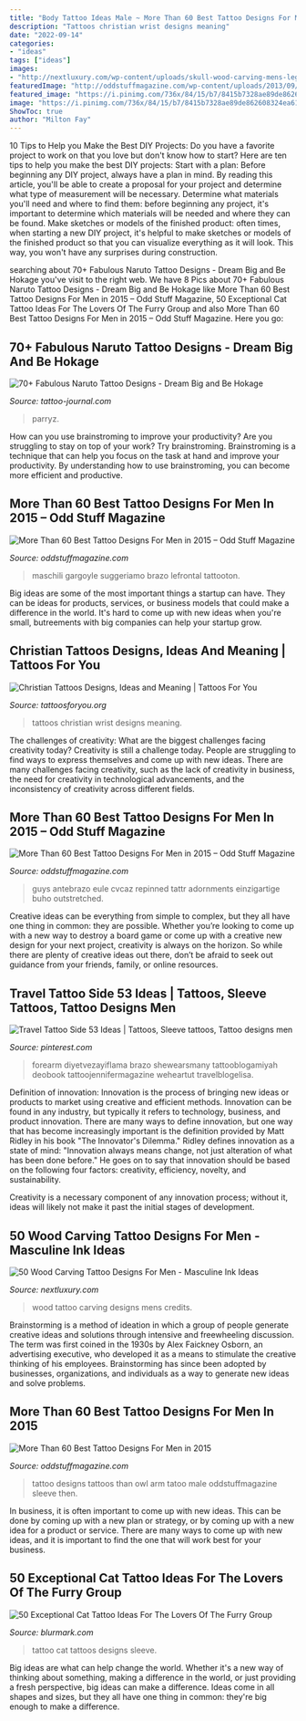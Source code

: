 ```yaml
---
title: "Body Tattoo Ideas Male ~ More Than 60 Best Tattoo Designs For Men In 2015 – Odd Stuff Magazine"
description: "Tattoos christian wrist designs meaning"
date: "2022-09-14"
categories:
- "ideas"
tags: ["ideas"]
images:
- "http://nextluxury.com/wp-content/uploads/skull-wood-carving-mens-leg-tattoo-designs.jpg"
featuredImage: "http://oddstuffmagazine.com/wp-content/uploads/2013/09/Best-tattoo-designs-for-Men-19-539x800.jpg"
featured_image: "https://i.pinimg.com/736x/84/15/b7/8415b7328ae89de862608324ea61d109.jpg"
image: "https://i.pinimg.com/736x/84/15/b7/8415b7328ae89de862608324ea61d109.jpg"
ShowToc: true
author: "Milton Fay"
---
```



10 Tips to Help you Make the Best DIY Projects:
Do you have a favorite project to work on that you love but don't know how to start? Here are ten tips to help you make the best DIY projects: 
Start with a plan: Before beginning any DIY project, always have a plan in mind. By reading this article, you'll be able to create a proposal for your project and determine what type of measurement will be necessary. Determine what materials you'll need and where to find them: before beginning any project, it's important to determine which materials will be needed and where they can be found. Make sketches or models of the finished product: often times, when starting a new DIY project, it's helpful to make sketches or models of the finished product so that you can visualize everything as it will look. This way, you won't have any surprises during construction.

	

		
searching about 70+ Fabulous Naruto Tattoo Designs - Dream Big and Be Hokage you've visit to the right web. We have 8 Pics about 70+ Fabulous Naruto Tattoo Designs - Dream Big and Be Hokage like More Than 60 Best Tattoo Designs For Men in 2015 – Odd Stuff Magazine, 50 Exceptional Cat Tattoo Ideas For The Lovers Of The Furry Group and also More Than 60 Best Tattoo Designs For Men in 2015 – Odd Stuff Magazine. Here you go:
		
    
## 70+ Fabulous Naruto Tattoo Designs - Dream Big And Be Hokage

<img loading=lazy src="https://tattoo-journal.com/wp-content/uploads/2016/08/naruto-tattoo24-650x650.jpg" onerror="this.onerror=null;this.src='https://tse3.mm.bing.net/th?id=OIP.RCkotojAzEqcbPupVamDkwHaHa&amp;pid=15.1';" alt="70+ Fabulous Naruto Tattoo Designs - Dream Big and Be Hokage">

_Source: tattoo-journal.com_

>parryz. 

	

How can you use brainstroming to improve your productivity?
Are you struggling to stay on top of your work? Try brainstroming. Brainstroming is a technique that can help you focus on the task at hand and improve your productivity. By understanding how to use brainstroming, you can become more efficient and productive.

    
## More Than 60 Best Tattoo Designs For Men In 2015 – Odd Stuff Magazine

<img loading=lazy src="https://oddstuffmagazine.com/wp-content/uploads/2013/09/Best-tattoo-designs-for-Men-46-599x800.jpg" onerror="this.onerror=null;this.src='https://tse4.mm.bing.net/th?id=OIP.eKGJGQK9Bf9ieFuOnv-l-gHaJ5&amp;pid=15.1';" alt="More Than 60 Best Tattoo Designs For Men in 2015 – Odd Stuff Magazine">

_Source: oddstuffmagazine.com_

>maschili gargoyle suggeriamo brazo lefrontal tattooton. 

	

Big ideas are some of the most important things a startup can have. They can be ideas for products, services, or business models that could make a difference in the world. It's hard to come up with new ideas when you're small, butreements with big companies can help your startup grow.

    
## Christian Tattoos Designs, Ideas And Meaning | Tattoos For You

<img loading=lazy src="http://www.tattoosforyou.org/wp-content/uploads/2013/09/Christian-Wrist-Tattoos-768x1024.jpg" onerror="this.onerror=null;this.src='https://tse4.mm.bing.net/th?id=OIP.xSqtRmdf8TeLGvX0S7yk8gHaJ4&amp;pid=15.1';" alt="Christian Tattoos Designs, Ideas and Meaning | Tattoos For You">

_Source: tattoosforyou.org_

>tattoos christian wrist designs meaning. 

	

The challenges of creativity: What are the biggest challenges facing creativity today?
Creativity is still a challenge today. People are struggling to find ways to express themselves and come up with new ideas. There are many challenges facing creativity, such as the lack of creativity in business, the need for creativity in technological advancements, and the inconsistency of creativity across different fields.

    
## More Than 60 Best Tattoo Designs For Men In 2015 – Odd Stuff Magazine

<img loading=lazy src="https://oddstuffmagazine.com/wp-content/uploads/2013/09/Best-tattoo-designs-for-Men-26-417x800.jpg" onerror="this.onerror=null;this.src='https://tse3.mm.bing.net/th?id=OIP.qj1uyD_lW6vK1VY2SZ9xSwAAAA&amp;pid=15.1';" alt="More Than 60 Best Tattoo Designs For Men in 2015 – Odd Stuff Magazine">

_Source: oddstuffmagazine.com_

>guys antebrazo eule cvcaz repinned tattr adornments einzigartige buho outstretched. 

	

Creative ideas can be everything from simple to complex, but they all have one thing in common: they are possible. Whether you’re looking to come up with a new way to destroy a board game or come up with a creative new design for your next project, creativity is always on the horizon. So while there are plenty of creative ideas out there, don’t be afraid to seek out guidance from your friends, family, or online resources.

    
## Travel Tattoo Side 53 Ideas | Tattoos, Sleeve Tattoos, Tattoo Designs Men

<img loading=lazy src="https://i.pinimg.com/736x/84/15/b7/8415b7328ae89de862608324ea61d109.jpg" onerror="this.onerror=null;this.src='https://tse4.mm.bing.net/th?id=OIP.7q3lkIzaYjzltUix6ZzNZQAAAA&amp;pid=15.1';" alt="Travel Tattoo Side 53 Ideas | Tattoos, Sleeve tattoos, Tattoo designs men">

_Source: pinterest.com_

>forearm diyetvezayiflama brazo shewearsmany tattooblogamiyah deobook tattoojennifermagazine weheartut travelblogelisa. 

	

Definition of innovation:
Innovation is the process of bringing new ideas or products to market using creative and efficient methods. Innovation can be found in any industry, but typically it refers to technology, business, and product innovation.
There are many ways to define innovation, but one way that has become increasingly important is the definition provided by Matt Ridley in his book "The Innovator's Dilemma." Ridley defines innovation as a state of mind: "Innovation always means change, not just alteration of what has been done before." He goes on to say that innovation should be based on the following four factors: creativity, efficiency, novelty, and sustainability.

Creativity is a necessary component of any innovation process; without it, ideas will likely not make it past the initial stages of development.

    
## 50 Wood Carving Tattoo Designs For Men - Masculine Ink Ideas

<img loading=lazy src="http://nextluxury.com/wp-content/uploads/skull-wood-carving-mens-leg-tattoo-designs.jpg" onerror="this.onerror=null;this.src='https://tse4.mm.bing.net/th?id=OIP.Y37dczoClD_kvVne1shpngHaHa&amp;pid=15.1';" alt="50 Wood Carving Tattoo Designs For Men - Masculine Ink Ideas">

_Source: nextluxury.com_

>wood tattoo carving designs mens credits. 

	

Brainstorming is a method of ideation in which a group of people generate creative ideas and solutions through intensive and freewheeling discussion. The term was first coined in the 1930s by Alex Faickney Osborn, an advertising executive, who developed it as a means to stimulate the creative thinking of his employees. Brainstorming has since been adopted by businesses, organizations, and individuals as a way to generate new ideas and solve problems.

    
## More Than 60 Best Tattoo Designs For Men In 2015

<img loading=lazy src="http://oddstuffmagazine.com/wp-content/uploads/2013/09/Best-tattoo-designs-for-Men-19-539x800.jpg" onerror="this.onerror=null;this.src='https://tse1.mm.bing.net/th?id=OIP.aaRd9T5jHle0MQaT48wnaAHaK_&amp;pid=15.1';" alt="More Than 60 Best Tattoo Designs For Men in 2015">

_Source: oddstuffmagazine.com_

>tattoo designs tattoos than owl arm tatoo male oddstuffmagazine sleeve then. 

	

In business, it is often important to come up with new ideas. This can be done by coming up with a new plan or strategy, or by coming up with a new idea for a product or service. There are many ways to come up with new ideas, and it is important to find the one that will work best for your business.

    
## 50 Exceptional Cat Tattoo Ideas For The Lovers Of The Furry Group

<img loading=lazy src="http://www.blurmark.com/wp-content/uploads/2017/06/Great-Work-Black-Cat-Tattoo-On-Sleeve.jpg" onerror="this.onerror=null;this.src='https://tse2.mm.bing.net/th?id=OIP.ZLnrTvrpd5oUFh4-wddQkwHaJ3&amp;pid=15.1';" alt="50 Exceptional Cat Tattoo Ideas For The Lovers Of The Furry Group">

_Source: blurmark.com_

>tattoo cat tattoos designs sleeve. 

	

Big ideas are what can help change the world. Whether it's a new way of thinking about something, making a difference in the world, or just providing a fresh perspective, big ideas can make a difference. Ideas come in all shapes and sizes, but they all have one thing in common: they're big enough to make a difference.

